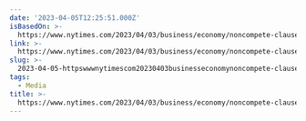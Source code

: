 ```yaml
---
date: '2023-04-05T12:25:51.000Z'
isBasedOn: >-
  https://www.nytimes.com/2023/04/03/business/economy/noncompete-clauses-broadcast-news.html
link: >-
  https://www.nytimes.com/2023/04/03/business/economy/noncompete-clauses-broadcast-news.html
slug: >-
  2023-04-05-httpswwwnytimescom20230403businesseconomynoncompete-clauses-broadcast-newshtml
tags:
  - Media
title: >-
  https://www.nytimes.com/2023/04/03/business/economy/noncompete-clauses-broadcast-news.html
---
```


